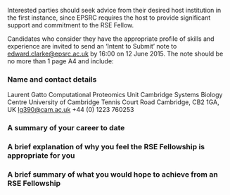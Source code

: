 Interested parties should seek advice from their desired host
institution in the first instance, since EPSRC requires the host to
provide significant support and commitment to the RSE Fellow.

Candidates who consider they have the appropriate profile of skills
and experience are invited to send an ‘Intent to Submit’ note to
edward.clarke@epsrc.ac.uk by 16:00 on 12 June 2015.  The note should
be no more than 1 page A4 and include:

###  Name and contact details

Laurent Gatto
Computational Proteomics Unit
Cambridge Systems Biology Centre
University of Cambridge
Tennis Court Road
Cambridge, CB2 1GA, UK
lg390@cam.ac.uk
+44 (0) 1223 760253

### A summary of your career to date

### A brief explanation of why you feel the RSE Fellowship is appropriate for you

### A brief summary of what you would hope to achieve from an RSE Fellowship

